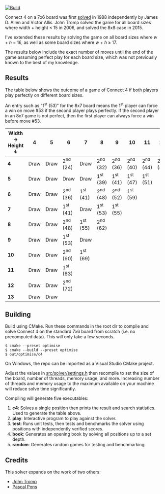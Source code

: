 [![Build](https://github.com/ChristopheSteininger/c4/actions/workflows/build-and-test.yml/badge.svg?branch=master)](https://github.com/ChristopheSteininger/c4/actions/workflows/build-and-test.yml?query=branch%3Amaster)

Connect 4 on a 7x6 board was first
[solved](https://en.wikipedia.org/wiki/Solved_game) in 1988 independently by
James D. Allen and Victor Allis. John Tromp solved the game for all board sizes where
width + height $\leq$ 15 in 2006, and solved the 8x8 case in 2015.

I've extended these results by solving the game on all board sizes where $w$ + $h$
= 16, as well as some board sizes where $w$ + $h$ $\geq$ 17.

The results below include the exact number of moves until the end of the game assuming
perfect play for each board size, which was not previously known to the best of my knowledge.

## Results

The table below shows the outcome of a game of Connect 4 if both players play
perfectly on different board sizes.

An entry such as "1<sup>st</sup> (53)" for the 8x7 board means the 1<sup>st</sup>
player can force a win on move #53 if the second player plays perfectly. If the second
player in an 8x7 game is not perfect, then the first player can always force a win
before move #53.

| Width &rarr; <br> Height &darr; |    4 |    5 |                   6 |                   7 |                   8 |                   9 |                  10 |                  11 |                  12 |
| ------------------------------- | ---- | ---- | ------------------- | ------------------- | ------------------- | ------------------- | ------------------- | ------------------- | ------------------- |
|                           **4** | Draw | Draw | 2<sup>nd</sup> (24) |                Draw | 2<sup>nd</sup> (32) | 2<sup>nd</sup> (36) | 2<sup>nd</sup> (40) | 2<sup>nd</sup> (44) | 2<sup>nd</sup> (48) |
|                           **5** | Draw | Draw |                Draw |                Draw | 1<sup>st</sup> (39) | 1<sup>st</sup> (41) | 1<sup>st</sup> (47) | 1<sup>st</sup> (51) |
|                           **6** | Draw | Draw | 2<sup>nd</sup> (36) | 1<sup>st</sup> (41) | 2<sup>nd</sup> (48) | 2<sup>nd</sup> (52) | 1<sup>st</sup> (59)
|                           **7** | Draw | Draw | 1<sup>st</sup> (41) |                Draw | 1<sup>st</sup> (53) | 1<sup>st</sup> (55) |
|                           **8** | Draw | Draw | 2<sup>nd</sup> (48) | 1<sup>st</sup> (55) | 2<sup>nd</sup> (62)
|                           **9** | Draw | Draw | 1<sup>st</sup> (53) |                Draw |
|                          **10** | Draw | Draw | 2<sup>nd</sup> (60) | 1<sup>st</sup> (69) |
|                          **11** | Draw | Draw | 1<sup>st</sup> (63) |
|                          **12** | Draw | Draw | 2<sup>nd</sup> (72) |
|                          **13** | Draw | Draw |

## Building

Build using CMake. Run these commands in the root dir to compile and solve
Connect 4 on the standard 7x6 board from scratch (i.e. no precomputed data).
This will only take a few seconds.

```
$ cmake --preset optimise
$ cmake --build --preset optimise
$ out/optimise/c4
```

On Windows, the repo can be imported as a Visual Studio CMake project.

Adjust the values in [src/solver/settings.h](./src/solver/settings.h) then recompile
to set the size of the board, number of threads, memory usage, and more. Increasing
number of threads and memory usage to the maximum available on your machine will reduce
solve time significantly.

Compiling will generate five executables:
1. **c4**: Solves a single position then prints the result and search statistics. Used
to generate the table above.
2. **play**: Interactive program to play against the solver.
3. **test**: Runs unit tests, then tests and benchmarks the solver using positions
with independently verified scores.
4. **book**: Generates an opening book by solving all positions up to a set depth.
5. **random**: Generates random games for testing and benchmarking.

## Credits

This solver expands on the work of two others:
* [John Tromp](https://tromp.github.io/c4/c4.html)
* [Pascal Pons](https://github.com/PascalPons/connect4)
